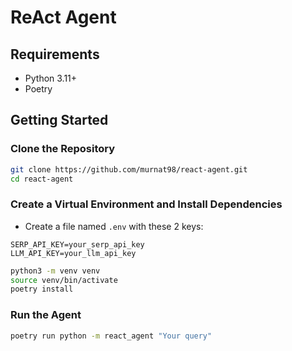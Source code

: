 # ReAct Agent

## Requirements

- Python 3.11+
- Poetry

## Getting Started

### Clone the Repository

```bash
git clone https://github.com/murnat98/react-agent.git
cd react-agent
```

### Create a Virtual Environment and Install Dependencies

- Create a file named `.env` with these 2 keys:
```
SERP_API_KEY=your_serp_api_key
LLM_API_KEY=your_llm_api_key
```

```bash
python3 -m venv venv
source venv/bin/activate
poetry install
```

### Run the Agent

```bash
poetry run python -m react_agent "Your query"
```
